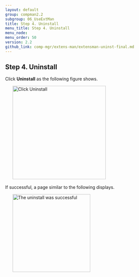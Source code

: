 ```yaml
---
layout: default 
group: compman2.2
subgroup: 06_UseExtMan
title: Step 4. Uninstall
menu_title: Step 4. Uninstall
menu_node: 
menu_order: 50
version: 2.2
github_link: comp-mgr/extens-man/extensman-uninst-final.md
---
```


## Step 4. Uninstall
Click **Uninstall** as the following figure shows.

&nbsp;&nbsp;&nbsp;&nbsp;&nbsp;&nbsp;<img src="{{ site.baseurl }}common/images/extensman_uninst2.png" width="300px" alt="Click Uninstall">

If successful, a page similar to the following displays.

&nbsp;&nbsp;&nbsp;&nbsp;&nbsp;&nbsp;<img src="{{ site.baseurl }}common/images/extensman_uninst-success.png" width="250px" alt="The uninstall was successful">


